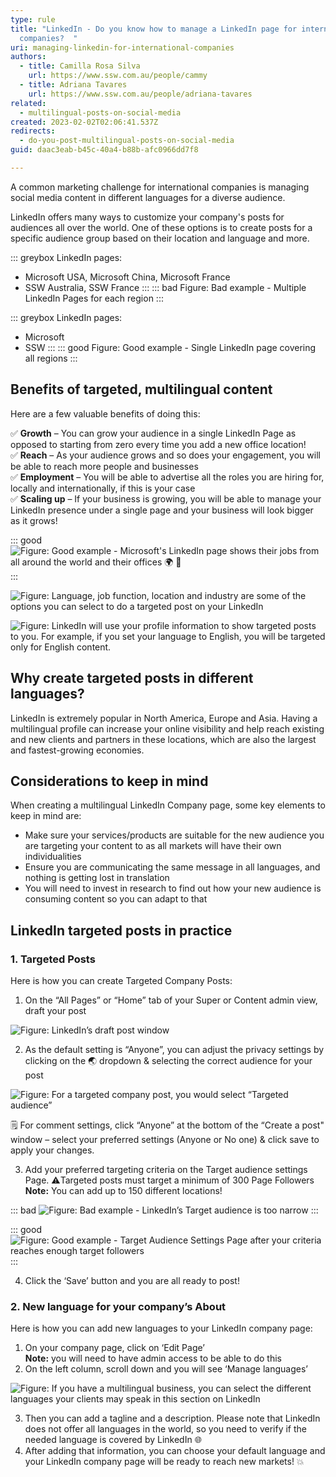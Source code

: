 ```yaml
---
type: rule
title: "LinkedIn - Do you know how to manage a LinkedIn page for international
  companies?  "
uri: managing-linkedin-for-international-companies
authors:
  - title: Camilla Rosa Silva
    url: https://www.ssw.com.au/people/cammy
  - title: Adriana Tavares
    url: https://www.ssw.com.au/people/adriana-tavares
related:
  - multilingual-posts-on-social-media
created: 2023-02-02T02:06:41.537Z
redirects:
  - do-you-post-multilingual-posts-on-social-media
guid: daac3eab-b45c-40a4-b88b-afc0966dd7f8

---
```


A common marketing challenge for international companies is managing social media content in different languages for a diverse audience.

LinkedIn offers many ways to customize your company's posts for audiences all over the world. One of these options is to create posts for a specific audience group based on their location and language and more.

<!--endintro-->

::: greybox
LinkedIn pages:

* Microsoft USA, Microsoft China, Microsoft France
* SSW Australia, SSW France
:::
::: bad
Figure: Bad example - Multiple LinkedIn Pages for each region
:::  

::: greybox
LinkedIn pages:

* Microsoft
* SSW
:::
::: good 
Figure: Good example - Single LinkedIn page covering all regions
:::

## Benefits of targeted, multilingual content

Here are a few valuable benefits of doing this:

✅ **Growth** – You can grow your audience in a single LinkedIn Page as opposed to starting from zero every time you add a new office location! <br>
✅ **Reach** – As your audience grows and so does your engagement, you will be able to reach more people and businesses <br>
✅ **Employment** – You will be able to advertise all the roles you are hiring for, locally and internationally, if this is your case <br>
✅ **Scaling up** – If your business is growing, you will be able to manage your LinkedIn presence under a single page and your business will look bigger as it grows! 

::: good
![Figure: Good example - Microsoft's LinkedIn page shows their jobs from all around the world and their offices 🌍 🏢](microsoft-jobs-on-linkedin-international.png)
:::

![Figure: Language, job function, location and industry are some of the options you can select to do a targeted post on your LinkedIn](targetting-options-available-linkedin.png)

![Figure: LinkedIn will use your profile information to show targeted posts to you. For example, if you set your language to English, you will be targeted only for English content.](picture1-language.jpg)

## Why create targeted posts in different languages?

LinkedIn is extremely popular in North America, Europe and Asia. Having a multilingual profile can increase your online visibility and help reach existing and new clients and partners in these locations, which are also the largest and fastest-growing economies.  

## Considerations to keep in mind

When creating a multilingual LinkedIn Company page, some key elements to keep in mind are: 

* Make sure your services/products are suitable for the new audience you are targeting your content to as all markets will have their own individualities
* Ensure you are communicating the same message in all languages, and nothing is getting lost in translation
* You will need to invest in research to find out how your new audience is consuming content so you can adapt to that

## LinkedIn targeted posts in practice

### 1. Targeted Posts

Here is how you can create Targeted Company Posts: 

1. On the “All Pages” or “Home” tab of your Super or Content admin view, draft your post  

  ![Figure: LinkedIn’s draft post window](linkedin-post-how-to.png)

2. As the default setting is “Anyone”, you can adjust the privacy settings by clicking on the 🌏 dropdown & selecting the correct audience for your post 

  ![Figure: For a targeted company post, you would select “Targeted audience”](linkedin-targeted-post-how-to.png)

  🗒️ For comment settings, click “Anyone” at the bottom of the “Create a post" window – select your preferred settings (Anyone or No one) & click save to apply your changes. 

3. Add your preferred targeting criteria on the Target audience settings Page. ⚠️Targeted posts must target a minimum of 300 Page Followers  
   **Note:** You can add up to 150 different locations!

::: bad
![Figure: Bad example - LinkedIn’s Target audience is too narrow](target-audience-settings-narrow-bad-example.png)
:::

::: good
![Figure: Good example - Target Audience Settings Page after your criteria reaches enough target followers](linkedin-targeted-post-good-example.png)
:::

4. Click the ‘Save’ button and you are all ready to post!

### 2. New language for your company’s About

Here is how you can add new languages to your LinkedIn company page:

1. On your company page, click on ‘Edit Page’  
   **Note:** you will need to have admin access to be able to do this
2. On the left column, scroll down and you will see ‘Manage languages’

  ![Figure: If you have a multilingual business, you can select the different languages your clients may speak in this section on LinkedIn](multilingual-pages-on-linkedin.png)

3. Then you can add a tagline and a description. Please note that LinkedIn does not offer all languages in the world, so you need to verify if the needed language is covered by LinkedIn 🌐 
4. After adding that information, you can choose your default language and your LinkedIn company page will be ready to reach new markets! 💥
